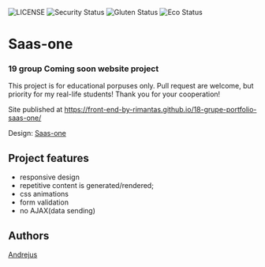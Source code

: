 ![LICENSE](https://img.shields.io/badge/license-MIT-blue.svg?style=flat-square)
![Security Status](https://img.shields.io/security-headers?label=Security&url=https%3A%2F%2Fgithub.com&style=flat-square)
![Gluten Status](https://img.shields.io/badge/Gluten-Free-green.svg)
![Eco Status](https://img.shields.io/badge/ECO-Friendly-green.svg)


# Saas-one
### 19 group Coming soon website project

This project is for educational porpuses only. Pull request are welcome, but priority for my real-life students! Thank you for your cooperation!

Site published at https://front-end-by-rimantas.github.io/18-grupe-portfolio-saas-one/

Design: [Saas-one](https://altrcloud.ru/saasone/index-two)


## Project features
- responsive design
- repetitive content is generated/rendered;
- css animations
- form validation
- no AJAX(data sending)

## Authors
[Andrejus](https://github.com/andrejusnec)<br>
